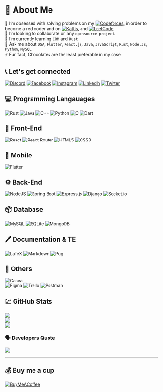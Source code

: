 # 🦉 About Me
🔭 I’m obsessed with solving problems on my [![Codeforces](https://img.shields.io/badge/Codeforces-445f9d?style=for-the-badge&logo=Codeforces&logoColor=white)](https://codeforces.com/profile/ihnaqi), in order to become a red coder and on [![Kattis](https://img.shields.io/badge/CodeChef-%23964B00.svg?style=for-the-badge&logo=CodeChef&logoColor=white)](https://open.kattis.com/users/ihnaqi), and [![LeetCode](https://img.shields.io/badge/LeetCode-000000?style=for-the-badge&logo=LeetCode&logoColor=#d16c06)](https://leetcode.com/ihnaqi/) <br>👯 I’m looking to collaborate on any `opensource project`.<br>🌱 I’m currently learning `CRM` and `Rust`<br>💬 Ask me about `DSA`, `Flutter`, `React.js`, `Java`, `JavaScript`, `Rust`, `Node.Js`, `Python`, `MySQL`<br>⚡ Fun fact, Chocolates are the least preferable in my case


## 📞 Let's get connected
[![Discord](https://img.shields.io/badge/Discord-%237289DA.svg?logo=discord&logoColor=white)](https://discord.gg/https://discord.gg/wAcFS2Rv) [![Facebook](https://img.shields.io/badge/Facebook-%231877F2.svg?logo=Facebook&logoColor=white)](https://facebook.com/ih.naqi@outlookc.om) [![Instagram](https://img.shields.io/badge/Instagram-%23E4405F.svg?logo=Instagram&logoColor=white)](https://instagram.com/ih.naqi) [![LinkedIn](https://img.shields.io/badge/LinkedIn-%230077B5.svg?logo=linkedin&logoColor=white)](https://linkedin.com/in/ishtiaqnaqi) [![Twitter](https://img.shields.io/badge/Twitter-%231DA1F2.svg?logo=Twitter&logoColor=white)](https://twitter.com/ih_naqi) 


## 💻  Programming Langauages
![Rust](https://img.shields.io/badge/Rust-000000?style=for-the-badge&logo=rust&logoColor=white)
![Java](https://img.shields.io/badge/java-%23ED8B00.svg?style=for-the-badge&logo=java&logoColor=white)
![C++](https://img.shields.io/badge/c++-%2300599C.svg?style=for-the-badge&logo=c%2B%2B&logoColor=white) 
![Python](https://img.shields.io/badge/python-3670A0?style=for-the-badge&logo=python&logoColor=ffdd54)
![C](https://img.shields.io/badge/c-%2300599C.svg?style=for-the-badge&logo=c&logoColor=white) 
![Dart](https://img.shields.io/badge/dart-%230175C2.svg?style=for-the-badge&logo=dart&logoColor=white) 

## 🎨 Front-End

![React](https://img.shields.io/badge/react-%2320232a.svg?style=for-the-badge&logo=react&logoColor=%2361DAFB) 
![React Router](https://img.shields.io/badge/React_Router-CA4245?style=for-the-badge&logo=react-router&logoColor=white) 
![HTML5](https://img.shields.io/badge/html5-%23E34F26.svg?style=for-the-badge&logo=html5&logoColor=white) 
![CSS3](https://img.shields.io/badge/css3-%231572B6.svg?style=for-the-badge&logo=css3&logoColor=white)  

## 📱 Mobile
![Flutter](https://img.shields.io/badge/Flutter-%2302569B.svg?style=for-the-badge&logo=Flutter&logoColor=white) 

## ⚙️ Back-End
![NodeJS](https://img.shields.io/badge/node.js-6DA55F?style=for-the-badge&logo=node.js&logoColor=white) 
![Spring Boot](https://img.shields.io/badge/spring-%236DB33F.svg?style=for-the-badge&logo=spring&logoColor=white)
![Express.js](https://img.shields.io/badge/express.js-%23404d59.svg?style=for-the-badge&logo=express&logoColor=%2361DAFB) 
![Django](https://img.shields.io/badge/django-%23092E20.svg?style=for-the-badge&logo=django&logoColor=white) 
![Socket.io](https://img.shields.io/badge/Socket.io-black?style=for-the-badge&logo=socket.io&badgeColor=010101) 

## 📦 Database
![MySQL](https://img.shields.io/badge/mysql-%2300f.svg?style=for-the-badge&logo=mysql&logoColor=white) 
![SQLite](https://img.shields.io/badge/sqlite-%2307405e.svg?style=for-the-badge&logo=sqlite&logoColor=white) 
![MongoDB](https://img.shields.io/badge/MongoDB-%234ea94b.svg?style=for-the-badge&logo=mongodb&logoColor=white) 

## 🖊️ Documentation & TE
![LaTeX](https://img.shields.io/badge/latex-%23008080.svg?style=for-the-badge&logo=latex&logoColor=white)
![Markdown](https://img.shields.io/badge/markdown-%23000000.svg?style=for-the-badge&logo=markdown&logoColor=white) 
![Pug](https://img.shields.io/badge/Pug-FFF?style=for-the-badge&logo=pug&logoColor=A86454) 

## 🧮 Others
![Canva](https://img.shields.io/badge/Canva-%2300C4CC.svg?style=for-the-badge&logo=Canva&logoColor=white) 	
![Figma](https://img.shields.io/badge/figma-%23F24E1E.svg?style=for-the-badge&logo=figma&logoColor=white) 
![Trello](https://img.shields.io/badge/Trello-%23026AA7.svg?style=for-the-badge&logo=Trello&logoColor=white) 
![Postman](https://img.shields.io/badge/Postman-FF6C37?style=for-the-badge&logo=postman&logoColor=white)

## 💹 GitHub Stats
![](https://github-readme-stats.vercel.app/api?username=ihnaqi&theme=dark&hide_border=true&include_all_commits=true&count_private=true)<br/>
![](https://github-readme-streak-stats.herokuapp.com/?user=ihnaqi&theme=dark&hide_border=true)<br/>
![](https://github-readme-stats.vercel.app/api/top-langs/?username=ihnaqi&theme=dark&hide_border=true&include_all_commits=true&count_private=true&layout=compact)


### 🗣️ Developers Quote
![](https://quotes-github-readme.vercel.app/api?type=horizontal&theme=radical)

---

  ## 💰 Buy me a cup
  [![BuyMeACoffee](https://img.shields.io/badge/Buy%20Me%20a%20Coffee-ffdd00?style=for-the-badge&logo=buy-me-a-coffee&logoColor=black)](https://buymeacoffee.com/https://www.buymeacoffee.com/ihnaqi) 

  
